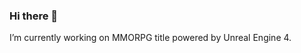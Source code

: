 <!--
**Chyuae/Chyuae** is a ✨ _special_ ✨ repository because its `README.md` (this file) appears on your GitHub profile.
-->
### Hi there 👋
I’m currently working on MMORPG title powered by Unreal Engine 4.
